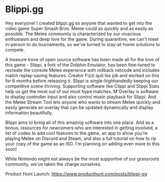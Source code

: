 # Blippi.gg
Hey everyone! I created blippi.gg so anyone that wanted to get into the video game Super Smash Bros. Melee could as quickly and as easily as possible. The Melee community is characterized by our vivacious enthusiasm and deep love for the game. During quarantine, we can't meet in-person to do tournaments, so we've turned to stay-at-home solutions to compete. 

A treasure trove of open source software has been made all for the love of this game - Slippi, a fork of the Dolphin Emulator, has been fine-tuned to recreate the console Melee experience with rollback netcode and includes match replay-saving features. Creator Fizzi quit his job and worked on this for 6 months before releasing it. Slippi is single-highhandedly keeping our competitive scene thriving. Supporting software like Clippi and Slippi Stats help us get the most out of our most hype matches. M'Overlay is software to display controller input and also control music playback for Slippi. And the Melee Stream Tool lets anyone who wants to stream Melee quickly and easily generate an overlay that can be updated dynamically and display information beautifully. 

Blippi aims to bring all of this amazing software into one place. And as a bonus, resources for newcomers who are interested in getting involved, a list of codes to add cool features to the game, an app to show you're playing Melee on Discord and Steam, and also a full tutorial on how to rip your copy of the game as an ISO. I'm planning on adding even more to this soon! 

While Nintendo might not always be the most supportive of our grassroots community, we've taken the charge ourselves. 

Product Hunt Launch: https://www.producthunt.com/posts/blippi-gg
